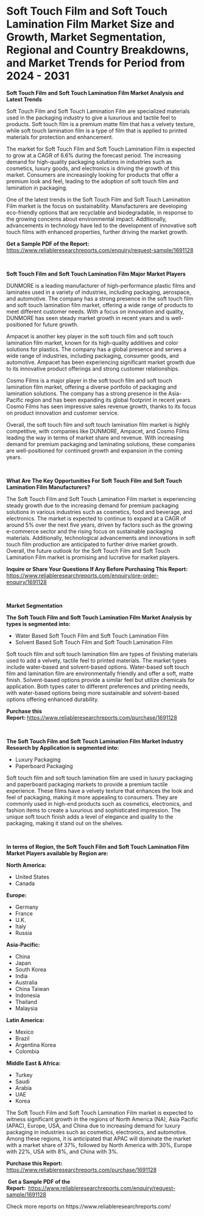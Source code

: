 <p><h1>Soft Touch Film and Soft Touch Lamination Film Market Size and Growth, Market Segmentation, Regional and Country Breakdowns, and Market Trends for Period from 2024 -  2031</h1></p><p><strong>Soft Touch Film and Soft Touch Lamination Film Market Analysis and Latest Trends</strong></p>
<p><p>Soft Touch Film and Soft Touch Lamination Film are specialized materials used in the packaging industry to give a luxurious and tactile feel to products. Soft touch film is a premium matte film that has a velvety texture, while soft touch lamination film is a type of film that is applied to printed materials for protection and enhancement.</p><p>The market for Soft Touch Film and Soft Touch Lamination Film is expected to grow at a CAGR of 6.6% during the forecast period. The increasing demand for high-quality packaging solutions in industries such as cosmetics, luxury goods, and electronics is driving the growth of this market. Consumers are increasingly looking for products that offer a premium look and feel, leading to the adoption of soft touch film and lamination in packaging.</p><p>One of the latest trends in the Soft Touch Film and Soft Touch Lamination Film market is the focus on sustainability. Manufacturers are developing eco-friendly options that are recyclable and biodegradable, in response to the growing concerns about environmental impact. Additionally, advancements in technology have led to the development of innovative soft touch films with enhanced properties, further driving the market growth.</p></p>
<p><strong>Get a Sample PDF of the Report:&nbsp;</strong> <a href="https://www.reliableresearchreports.com/enquiry/request-sample/1691128">https://www.reliableresearchreports.com/enquiry/request-sample/1691128</a></p>
<p>&nbsp;</p>
<p><strong>Soft Touch Film and Soft Touch Lamination Film Major Market Players</strong></p>
<p><p>DUNMORE is a leading manufacturer of high-performance plastic films and laminates used in a variety of industries, including packaging, aerospace, and automotive. The company has a strong presence in the soft touch film and soft touch lamination film market, offering a wide range of products to meet different customer needs. With a focus on innovation and quality, DUNMORE has seen steady market growth in recent years and is well-positioned for future growth.</p><p>Ampacet is another key player in the soft touch film and soft touch lamination film market, known for its high-quality additives and color solutions for plastics. The company has a global presence and serves a wide range of industries, including packaging, consumer goods, and automotive. Ampacet has been experiencing significant market growth due to its innovative product offerings and strong customer relationships.</p><p>Cosmo Films is a major player in the soft touch film and soft touch lamination film market, offering a diverse portfolio of packaging and lamination solutions. The company has a strong presence in the Asia-Pacific region and has been expanding its global footprint in recent years. Cosmo Films has seen impressive sales revenue growth, thanks to its focus on product innovation and customer service.</p><p>Overall, the soft touch film and soft touch lamination film market is highly competitive, with companies like DUNMORE, Ampacet, and Cosmo Films leading the way in terms of market share and revenue. With increasing demand for premium packaging and laminating solutions, these companies are well-positioned for continued growth and expansion in the coming years.</p></p>
<p>&nbsp;</p>
<p><strong>What Are The Key Opportunities For Soft Touch Film and Soft Touch Lamination Film Manufacturers?</strong></p>
<p><p>The Soft Touch Film and Soft Touch Lamination Film market is experiencing steady growth due to the increasing demand for premium packaging solutions in various industries such as cosmetics, food and beverage, and electronics. The market is expected to continue to expand at a CAGR of around 5% over the next five years, driven by factors such as the growing e-commerce sector and the rising focus on sustainable packaging materials. Additionally, technological advancements and innovations in soft touch film production are anticipated to further drive market growth. Overall, the future outlook for the Soft Touch Film and Soft Touch Lamination Film market is promising and lucrative for market players.</p></p>
<p><strong>Inquire or Share Your Questions If Any Before Purchasing This Report:</strong> <a href="https://www.reliableresearchreports.com/enquiry/pre-order-enquiry/1691128">https://www.reliableresearchreports.com/enquiry/pre-order-enquiry/1691128</a></p>
<p>&nbsp;</p>
<p><strong>Market Segmentation</strong></p>
<p><strong>The Soft Touch Film and Soft Touch Lamination Film Market Analysis by types is segmented into:</strong></p>
<p><ul><li>Water Based Soft Touch Film and Soft Touch Lamination Film</li><li>Solvent Based Soft Touch Film and Soft Touch Lamination Film</li></ul></p>
<p><p>Soft touch film and soft touch lamination film are types of finishing materials used to add a velvety, tactile feel to printed materials. The market types include water-based and solvent-based options. Water-based soft touch film and lamination film are environmentally friendly and offer a soft, matte finish. Solvent-based options provide a similar feel but utilize chemicals for application. Both types cater to different preferences and printing needs, with water-based options being more sustainable and solvent-based options offering enhanced durability.</p></p>
<p><strong>Purchase this Report:&nbsp;</strong><a href="https://www.reliableresearchreports.com/purchase/1691128">https://www.reliableresearchreports.com/purchase/1691128</a></p>
<p>&nbsp;</p>
<p><strong>The Soft Touch Film and Soft Touch Lamination Film Market Industry Research by Application is segmented into:</strong></p>
<p><ul><li>Luxury Packaging</li><li>Paperboard Packaging</li></ul></p>
<p><p>Soft touch film and soft touch lamination film are used in luxury packaging and paperboard packaging markets to provide a premium tactile experience. These films have a velvety texture that enhances the look and feel of packaging, making it more appealing to consumers. They are commonly used in high-end products such as cosmetics, electronics, and fashion items to create a luxurious and sophisticated impression. The unique soft touch finish adds a level of elegance and quality to the packaging, making it stand out on the shelves.</p></p>
<p>&nbsp;</p>
<p><strong>In terms of Region, the Soft Touch Film and Soft Touch Lamination Film Market Players available by Region are:</strong></p>
<p>
    <p> <strong> North America: </strong>
        <ul>
            <li>United States</li>
            <li>Canada</li>
        </ul>
        </p> 
    <p> <strong> Europe: </strong>
        <ul>
            <li>Germany</li>
            <li>France</li>
            <li>U.K.</li>
            <li>Italy</li>
            <li>Russia</li>
        </ul>
        </p> 
    <p> <strong> Asia-Pacific: </strong>
        <ul>
            <li>China</li>
            <li>Japan</li>
            <li>South Korea</li>
            <li>India</li>
            <li>Australia</li>
            <li>China Taiwan</li>
            <li>Indonesia</li>
            <li>Thailand</li>
            <li>Malaysia</li>
        </ul>
        </p> 
    <p> <strong> Latin America: </strong>
        <ul>
            <li>Mexico</li>
            <li>Brazil</li>
            <li>Argentina Korea</li>
            <li>Colombia</li>
        </ul>
        </p> 
    <p> <strong> Middle East & Africa: </strong>
        <ul>
            <li>Turkey</li>
            <li>Saudi</li>
            <li>Arabia</li>
            <li>UAE</li>
            <li>Korea</li>
        </ul>
    </p>
    </p>
<p><p>The Soft Touch Film and Soft Touch Lamination Film market is expected to witness significant growth in the regions of North America (NA), Asia Pacific (APAC), Europe, USA, and China due to increasing demand for luxury packaging in industries such as cosmetics, electronics, and automotive. Among these regions, it is anticipated that APAC will dominate the market with a market share of 37%, followed by North America with 30%, Europe with 22%, USA with 8%, and China with 3%.</p></p>
<p><strong>Purchase this Report: </strong><a href="https://www.reliableresearchreports.com/purchase/1691128">https://www.reliableresearchreports.com/purchase/1691128</a></p>
<p>&nbsp;<strong>Get a Sample PDF of the Report:&nbsp;&nbsp;</strong><a href="https://www.reliableresearchreports.com/enquiry/request-sample/1691128">https://www.reliableresearchreports.com/enquiry/request-sample/1691128</a></p>
<p><strong></strong></p>
<p>Check more reports on https://www.reliableresearchreports.com/</p>
